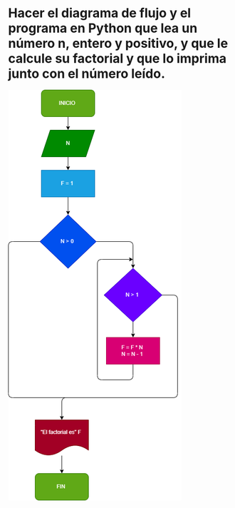 #  Hacer el diagrama de flujo y el programa en Python que lea un número n, entero y positivo, y que le calcule su factorial y que lo imprima junto con el número leído.

![diagrama de flujo](diagrama.png "diagrama de flujo")